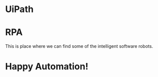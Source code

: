 # UiPath
# RPA
This is place where we can find some of the intelligent software robots.
# Happy Automation!

